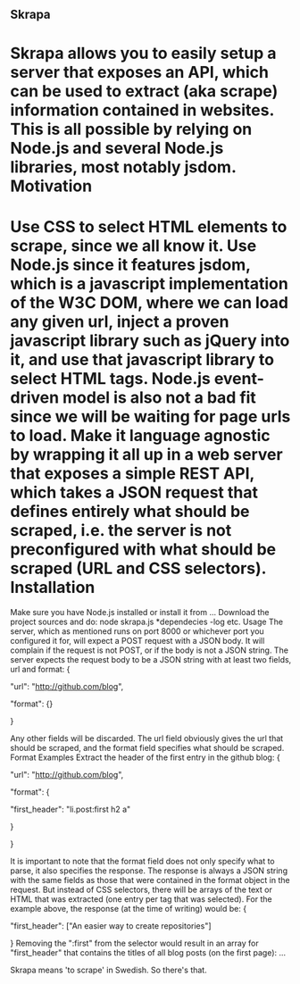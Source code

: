 ## Skrapa
__Skrapa__ allows you to easily setup a server that exposes an API, which can be used to extract (aka scrape) information contained in websites. This is all possible by relying on Node.js and several Node.js libraries, most notably jsdom.
Motivation
======
Use CSS to select HTML elements to scrape, since we all know it.
Use Node.js since it features jsdom, which is a javascript implementation of the W3C DOM, where we can load any given url, inject a proven javascript library such as jQuery into it, and use that javascript library to select HTML tags.
Node.js event-driven model is also not a bad fit since we will be waiting for page urls to load.
Make it language agnostic by wrapping it all up in a web server that exposes a simple REST API, which takes a JSON request that defines entirely what should be scraped, i.e. the server is not preconfigured with what should be scraped (URL and CSS selectors).
Installation
======
Make sure you have Node.js installed or install it from ...
Download the project sources and do: node skrapa.js
*dependecies
-log etc.
Usage
The server, which as mentioned runs on port 8000 or whichever port you configured it for, will expect a POST request with a JSON body. It will complain if the request is not POST, or if the body is not a JSON string.
The server expects the request body to be a JSON string with at least two fields, url and format:
{

"url": "http://github.com/blog",

"format": {}

}

Any other fields will be discarded. The url field obviously gives the url that should be scraped, and the format field specifies what should be scraped.
Format Examples
Extract the header of the first entry in the github blog:
{

"url": "http://github.com/blog",

"format": {


"first_header": "li.post:first h2 a"


}

}

It is important to note that the format field does not only specify what to parse, it also specifies the response. The response is always a JSON string with the same fields as those that were contained in the format object in the request. But instead of CSS selectors, there will be arrays of the text or HTML that was extracted (one entry per tag that was selected). For the example above, the response (at the time of writing) would be:
{

"first_header": ["An easier way to create repositories"]

}
Removing the ":first" from the selector would result in an array for "first_header" that contains the titles of all blog posts (on the first page):
...



Skrapa means 'to scrape' in Swedish. So there's that.